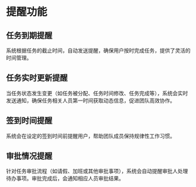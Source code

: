 # 提醒功能
## 任务到期提醒

系统根据任务的截止时间，自动发送提醒，确保用户按时完成任务，提供了灵活的时间管理。

## 任务实时更新提醒

当任务状态发生变更（如任务被分配、任务时间修改、任务完成等），系统会实时发送通知，确保任务相关人员第一时间获取动态信息，促进团队高效协作。

## 签到时间提醒

系统会在设定的签到时间前提醒用户，帮助团队成员保持规律性工作习惯。

## 审批情况提醒

针对任务审批流程（如请假、加班或其他审批事项），系统会自动提醒审批人处理待办事项。审批完成后，会通知相应人员审批结果。
    
    

